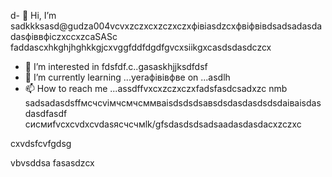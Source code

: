 d- 👋 Hi, I’m sadkkksasd@gudza004vcvxzczxcxzczxczxфівіasdzcxфвіфвівdsadsadasdadasфіввфіczxccxzcaSASc faddascxhkghjhghkkgjcxvggfddfdgdfgvcxsiikgxcasdsdasdczcx
- 👀 I’m interested in fdsfdf.c..gasaskhjjksdfdsf
- 🌱 I’m currently learning ...yeraфівівфвe on ...asdlh
- 📫 How to reach me ...assdffvxcxzczxczxfadsfasdcsadxzc nmb
sadsadasdsffмсчcvімчсмчсммваіsdsdsdsавsdsdasdasdsdsdаіваіsdasdasdfasdf
сисмиfvcxcvdxcvdasясчсчмlk/gfsdasdsdsadsaadasdasdacxzczxc
<!---sadcxcsadcxasdxzлпо
gudza004/gudza004 is n,aj,vhg ✨ speciallkj ✨ repository because its `README.md` (this file) appears on your GitHub profile.
You can click the Previefkjkhhjw link to take a ladsozxcxok at you3113r changes.asdsad
--->cxvdsfcvfgdsg
vbvsddsa
fasasdzcx
